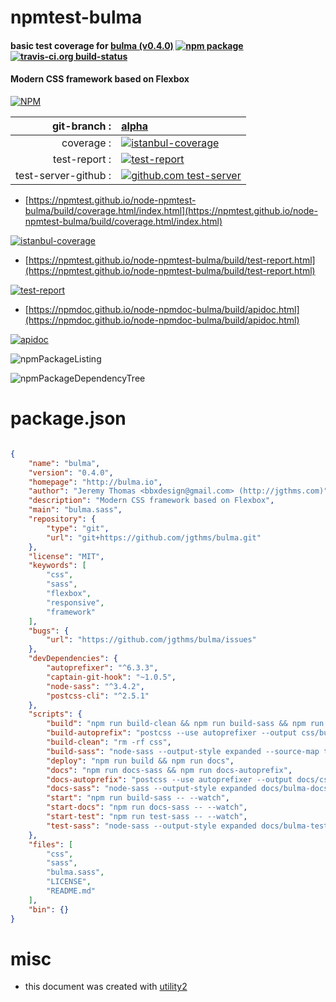 # npmtest-bulma

#### basic test coverage for  [bulma (v0.4.0)](http://bulma.io)  [![npm package](https://img.shields.io/npm/v/npmtest-bulma.svg?style=flat-square)](https://www.npmjs.org/package/npmtest-bulma) [![travis-ci.org build-status](https://api.travis-ci.org/npmtest/node-npmtest-bulma.svg)](https://travis-ci.org/npmtest/node-npmtest-bulma)

#### Modern CSS framework based on Flexbox

[![NPM](https://nodei.co/npm/bulma.png?downloads=true&downloadRank=true&stars=true)](https://www.npmjs.com/package/bulma)

| git-branch : | [alpha](https://github.com/npmtest/node-npmtest-bulma/tree/alpha)|
|--:|:--|
| coverage : | [![istanbul-coverage](https://npmtest.github.io/node-npmtest-bulma/build/coverage.badge.svg)](https://npmtest.github.io/node-npmtest-bulma/build/coverage.html/index.html)|
| test-report : | [![test-report](https://npmtest.github.io/node-npmtest-bulma/build/test-report.badge.svg)](https://npmtest.github.io/node-npmtest-bulma/build/test-report.html)|
| test-server-github : | [![github.com test-server](https://npmtest.github.io/node-npmtest-bulma/GitHub-Mark-32px.png)](https://npmtest.github.io/node-npmtest-bulma/build/app/index.html) | | build-artifacts : | [![build-artifacts](https://npmtest.github.io/node-npmtest-bulma/glyphicons_144_folder_open.png)](https://github.com/npmtest/node-npmtest-bulma/tree/gh-pages/build)|

- [https://npmtest.github.io/node-npmtest-bulma/build/coverage.html/index.html](https://npmtest.github.io/node-npmtest-bulma/build/coverage.html/index.html)

[![istanbul-coverage](https://npmtest.github.io/node-npmtest-bulma/build/screenCapture.buildCi.browser.%252Ftmp%252Fbuild%252Fcoverage.lib.html.png)](https://npmtest.github.io/node-npmtest-bulma/build/coverage.html/index.html)

- [https://npmtest.github.io/node-npmtest-bulma/build/test-report.html](https://npmtest.github.io/node-npmtest-bulma/build/test-report.html)

[![test-report](https://npmtest.github.io/node-npmtest-bulma/build/screenCapture.buildCi.browser.%252Ftmp%252Fbuild%252Ftest-report.html.png)](https://npmtest.github.io/node-npmtest-bulma/build/test-report.html)

- [https://npmdoc.github.io/node-npmdoc-bulma/build/apidoc.html](https://npmdoc.github.io/node-npmdoc-bulma/build/apidoc.html)

[![apidoc](https://npmdoc.github.io/node-npmdoc-bulma/build/screenCapture.buildCi.browser.%252Ftmp%252Fbuild%252Fapidoc.html.png)](https://npmdoc.github.io/node-npmdoc-bulma/build/apidoc.html)

![npmPackageListing](https://npmtest.github.io/node-npmtest-bulma/build/screenCapture.npmPackageListing.svg)

![npmPackageDependencyTree](https://npmtest.github.io/node-npmtest-bulma/build/screenCapture.npmPackageDependencyTree.svg)



# package.json

```json

{
    "name": "bulma",
    "version": "0.4.0",
    "homepage": "http://bulma.io",
    "author": "Jeremy Thomas <bbxdesign@gmail.com> (http://jgthms.com)",
    "description": "Modern CSS framework based on Flexbox",
    "main": "bulma.sass",
    "repository": {
        "type": "git",
        "url": "git+https://github.com/jgthms/bulma.git"
    },
    "license": "MIT",
    "keywords": [
        "css",
        "sass",
        "flexbox",
        "responsive",
        "framework"
    ],
    "bugs": {
        "url": "https://github.com/jgthms/bulma/issues"
    },
    "devDependencies": {
        "autoprefixer": "^6.3.3",
        "captain-git-hook": "~1.0.5",
        "node-sass": "^3.4.2",
        "postcss-cli": "^2.5.1"
    },
    "scripts": {
        "build": "npm run build-clean && npm run build-sass && npm run build-autoprefix",
        "build-autoprefix": "postcss --use autoprefixer --output css/bulma.css css/bulma.css",
        "build-clean": "rm -rf css",
        "build-sass": "node-sass --output-style expanded --source-map true bulma.sass css/bulma.css",
        "deploy": "npm run build && npm run docs",
        "docs": "npm run docs-sass && npm run docs-autoprefix",
        "docs-autoprefix": "postcss --use autoprefixer --output docs/css/bulma-docs.css docs/css/bulma-docs.css",
        "docs-sass": "node-sass --output-style expanded docs/bulma-docs.sass docs/css/bulma-docs.css",
        "start": "npm run build-sass -- --watch",
        "start-docs": "npm run docs-sass -- --watch",
        "start-test": "npm run test-sass -- --watch",
        "test-sass": "node-sass --output-style expanded docs/bulma-test.sass docs/css/bulma-test.css"
    },
    "files": [
        "css",
        "sass",
        "bulma.sass",
        "LICENSE",
        "README.md"
    ],
    "bin": {}
}
```



# misc
- this document was created with [utility2](https://github.com/kaizhu256/node-utility2)
